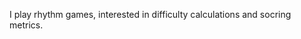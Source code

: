 I play rhythm games, interested in difficulty calculations and socring metrics.

<!---
aanatharax/aanatharax is a ✨ special ✨ repository because its `README.md` (this file) appears on your GitHub profile.
You can click the Preview link to take a look at your changes.
--->
